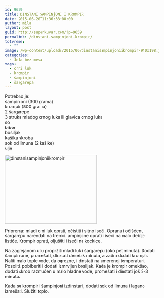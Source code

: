 ```yaml
---
id: 9659
title: DINSTANI ŠAMPINjONI I KROMPIR
date: 2015-06-20T11:36:33+00:00
author: mila
layout: post
guid: http://superkuvar.com/?p=9659
permalink: /dinstani-sampinjoni-krompir/
totvreme:
  - ""
image: /wp-content/uploads/2015/06/dinstanisampinjoniikrompir-940x198.jpg
categories:
  - Jela bez mesa
tags:
  - crni luk
  - krompir
  - šampinjoni
  - šargarepa
---
```

Potrebno je:  
šampinjoni (300 grama)  
krompir (800 grama)  
2 šargarepe  
3 struka mladog crnog luka ili glavica crnog luka  
so  
biber  
bosiljak  
kašika skroba  
sok od limuna (2 kašike)  
ulje

[<img class="alignnone size-medium wp-image-9660" src="//superkuvar.com/wp-content/uploads/2015/06/dinstanisampinjoniikrompir-300x225.jpg" alt="dinstanisampinjoniikrompir" width="300" height="225" />](//superkuvar.com/wp-content/uploads/2015/06/dinstanisampinjoniikrompir-e1434799762913.jpg)

Priprema: mladi crni luk oprati, očistiti i sitno iseći. Opranu i očišćenu šargarepu narendati na trenici.  ampinjone oprati i iseći na malo deblje listiće. Krompir oprati, oljuštiti i iseći na kockice.

Na zagrejanom ulju propržiti mladi luk i šargarepu (oko pet minuta). Dodati šampinjone, promešati, dinstati desetak minuta, a zatim dodati krompir. Naliti malo tople vode, da ogrezne, i dinstati na umerenoj temperaturi. Posoliti, pobiberiti i dodati izmrvljen bosiljak. Kada je krompir omekšao, dodati skrob razmućen u malo hladne vode, promešati i dinstati još 2-3 minuta.

Kada su krompir i šampinjoni izdinstani, dodati sok od limuna i lagano izmešati. Služiti toplo.